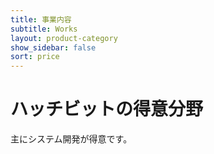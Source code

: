 ```yaml
---
title: 事業内容
subtitle: Works
layout: product-category
show_sidebar: false
sort: price
---
```


# ハッチビットの得意分野

主にシステム開発が得意です。

